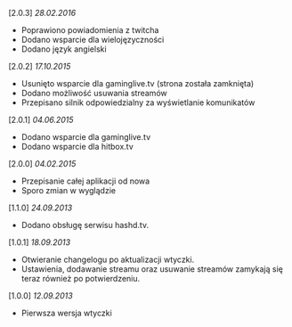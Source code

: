 [2.0.3] *28.02.2016*

 * Poprawiono powiadomienia z twitcha
 * Dodano wsparcie dla wielojęzyczności
 * Dodano język angielski 

[2.0.2] *17.10.2015*

 * Usunięto wsparcie dla gaminglive.tv (strona została zamknięta)
 * Dodano możliwość usuwania streamów
 * Przepisano silnik odpowiedzialny za wyświetlanie komunikatów

[2.0.1] *04.06.2015*

 * Dodano wsparcie dla gaminglive.tv
 * Dodano wsparcie dla hitbox.tv

[2.0.0] *04.02.2015*

 * Przepisanie całej aplikacji od nowa
 * Sporo zmian w wyglądzie

[1.1.0] *24.09.2013*

* Dodano obsługę serwisu hashd.tv.

[1.0.1] *18.09.2013*

 * Otwieranie changelogu po aktualizacji wtyczki.
 * Ustawienia, dodawanie streamu oraz usuwanie streamów zamykają się teraz również po potwierdzeniu.

[1.0.0] *12.09.2013*

 * Pierwsza wersja wtyczki
